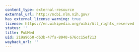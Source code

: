 ```yaml
---
content_type: external-resource
external_url: http://ncbi.nlm.nih.gov/
has_external_license_warning: true
license: https://en.wikipedia.org/wiki/All_rights_reserved
status: ''
title: PubMed
uid: 219a9650-d63b-47fa-8940-676cc15ef213
wayback_url: ''
---
```

